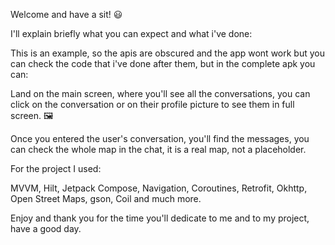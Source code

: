 Welcome and have a sit! 😃

I'll explain briefly what you can expect and what i've done:


This is an example, so the apis are obscured and the app wont work but you can check the code that i've done after them, but in the complete apk you can:

Land on the main screen, where you'll see all the conversations, you can click on the conversation or on their profile picture to see them in full screen. 🖼️

Once you entered the user's conversation, you'll find the messages, you can check the whole map in the chat, it is a real map, not a placeholder.

For the project I used:

MVVM, Hilt, Jetpack Compose, Navigation, Coroutines, Retrofit, Okhttp, Open Street Maps, gson, Coil and much more.

Enjoy and thank you for the time you'll dedicate to me and to my project, have a good day.
